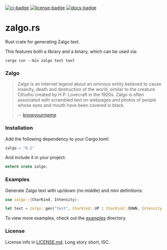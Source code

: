 [![ci-badge][]][ci] [![license-badge][]][license] [![docs-badge][]][docs]

# zalgo.rs

Rust crate for generating Zalgo text.

This features both a library and a binary, which can be used via:

`cargo run --bin zalgo test text`

### Zalgo

> Zalgo is an Internet legend about an ominous entity believed to cause
> insanity, death and destruction of the world, similar to the creature Cthulhu
> created by H.P. Lovecraft in the 1920s. Zalgo is often associated with
> scrambled text on webpages and photos of people whose eyes and mouth have been
> covered in black.
>
> -- [knowyourmeme][kym]

### Installation

Add the following dependency to your Cargo.toml:

```rust
zalgo = "0.1"
```

And include it in your project:

```rust
extern crate zalgo;
```

### Examples

Generate Zalgo text with up/down (no middle) and mini definitions:

```rust
use zalgo::{CharKind, Intensity};

let text = zalgo::gen("test", CharKind::UP | CharKind::DOWN, Intensity::Mini);
```

To view more examples, check out the [examples] directory.

### License

License info in [LICENSE.md]. Long story short, ISC.

[ci]: https://travis-ci.org/zeyla/zalgo.rs
[ci-badge]: https://travis-ci.org/zeyla/zalgo.rs.svg?branch=master
[docs]: https://docs.rs/zalgo
[docs-badge]: https://img.shields.io/badge/docs-online-2020ff.svg
[examples]: https://github.com/zeyla/zalgo.rs/tree/master/examples
[kym]: http://knowyourmeme.com/memes/zalgo
[LICENSE.md]: https://github.com/zeyla/zalgo.rs/blob/master/LICENSE.md
[license]: https://opensource.org/licenses/ISC
[license-badge]: https://img.shields.io/badge/license-ISC-blue.svg?style=flat-square
